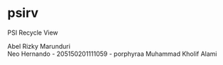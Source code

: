# psirv
PSI Recycle View

Abel Rizky Marunduri  
Neo Hernando          - 205150201111059 - porphyraa
Muhammad Kholif Alami 
